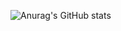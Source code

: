 ![Anurag's GitHub stats](https://github-readme-stats.vercel.app/api?username=fenixvd&theme=algolia&show_icons=true)
